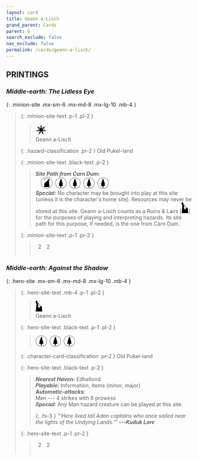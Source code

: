 ```yaml
---
layout: card
title: Geann a-Lisch
grand_parent: Cards
parent: G
search_exclude: false
nav_exclude: false
permalink: /cards/geann-a-lisch/
---
```


## PRINTINGS


### _Middle-earth: The Lidless Eye_

{: .minion-site .mx-sm-6 .mx-md-8 .mx-lg-10 .mb-4 }
> {: .minion-site-text .p-1 .pl-2 }
> > <div class="card-mp"><img src="/assets/images/dark-haven.svg"></div>
> > <div class="card-name">Geann a-Lisch</div>
>
> {: .hazard-classification .pr-2 }
> Old Pukel-land
>
> {: .minion-site-text .black-text .p-2 }
> > ***Site Path from Carn Dum:*** <br>&emsp;![](/assets/images/shadow-land.svg)&ensp;![](/assets/images/wilderness.svg)&ensp;![](/assets/images/wilderness.svg)&ensp;![](/assets/images/wilderness.svg)&ensp;![](/assets/images/wilderness.svg) <br>_**Special:**_ No character may be brought into play at this site (unless it is the character's home site). Resources may never be stored at this site. Geann a-Lisch counts as a Ruins & Lairs \[![](/assets/images/ruinlair.svg)] for the purposes of playing and interpreting hazards. Its site path for this purpose, if needed, is the one from Carn Dum. 
> 
> {: .minion-site-text .p-1 .pr-2 }
> > <div class="hero-site-draw"><span class="minion-you-draw">&ensp;2&ensp;</span><span class="minion-opp-draw">&ensp;2&ensp;</span></div>
> > <div class="card-corruption">&nbsp;</div>

### _Middle-earth: Against the Shadow_

{: .hero-site .mx-sm-6 .mx-md-8 .mx-lg-10 .mb-4 }
> {: .hero-site-text .mb-4 .p-1 .pl-2 }
> > <div class="card-mp"><img src="/assets/images/ruinlair.svg"></div>
> > <div class="character-card-name">Geann a-Lisch</div>
>
> {: .hero-site-text .black-text .p-1 .pl-2 }
> > ![](/assets/images/wilderness.svg)&ensp;![](/assets/images/wilderness.svg)&ensp;![](/assets/images/wilderness.svg)
>
> {: .character-card-classification .pr-2 }
> Old Pukel-land
>
> {: .hero-site-text .black-text .p-2 }
> > _**Nearest Haven:**_ Edhellond <br>_**Playable:**_ Information, Items (minor, major) <br>_**Automatic-attacks:**_<br> Men --- 4 strikes with 8 prowess <br>_**Special:**_ Any Man hazard creature can be played at this site. 
> > 
> > {: .fs-3 } 
> > _“‘Here lived tall Adan captains who once sailed near the lights of the Undying Lands.’”_ ***---&#65279;Kuduk&nbsp;Lore*** 
> 
> {: .hero-site-text .p-1 .pr-2 }
> > <div class="hero-site-draw"><span class="hero-you-draw">&ensp;2&ensp;</span><span class="hero-opp-draw">&ensp;2&ensp;</span></div>
> > <div class="card-corruption">&nbsp;</div>
